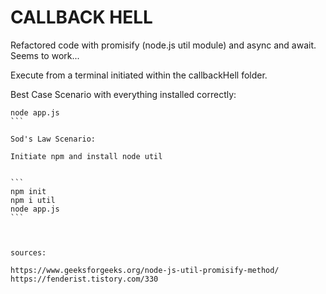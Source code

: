 # CALLBACK HELL

Refactored code with promisify (node.js util module) and async and await.
Seems to work...

Execute from a terminal initiated within the callbackHell folder.

Best Case Scenario with everything installed correctly:

````
node app.js
```

Sod's Law Scenario:

Initiate npm and install node util


```
npm init 
npm i util
node app.js
```



sources:

https://www.geeksforgeeks.org/node-js-util-promisify-method/
https://fenderist.tistory.com/330
